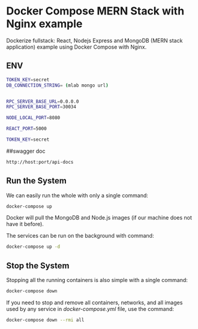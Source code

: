 # Docker Compose MERN Stack with Nginx example

Dockerize fullstack: React, Nodejs Express and MongoDB (MERN stack application) example using Docker Compose with Nginx.

## ENV
```bash
TOKEN_KEY=secret
DB_CONNECTION_STRING= (mlab mongo url)


RPC_SERVER_BASE_URL=0.0.0.0
RPC_SERVER_BASE_PORT=30034

NODE_LOCAL_PORT=8080

REACT_PORT=5000

TOKEN_KEY=secret

```

##swagger doc
```bash
http://host:port/api-docs
```
## Run the System
We can easily run the whole with only a single command:
```bash
docker-compose up
```

Docker will pull the MongoDB and Node.js images (if our machine does not have it before).

The services can be run on the background with command:
```bash
docker-compose up -d
```

## Stop the System
Stopping all the running containers is also simple with a single command:
```bash
docker-compose down
```

If you need to stop and remove all containers, networks, and all images used by any service in <em>docker-compose.yml</em> file, use the command:
```bash
docker-compose down --rmi all
```
